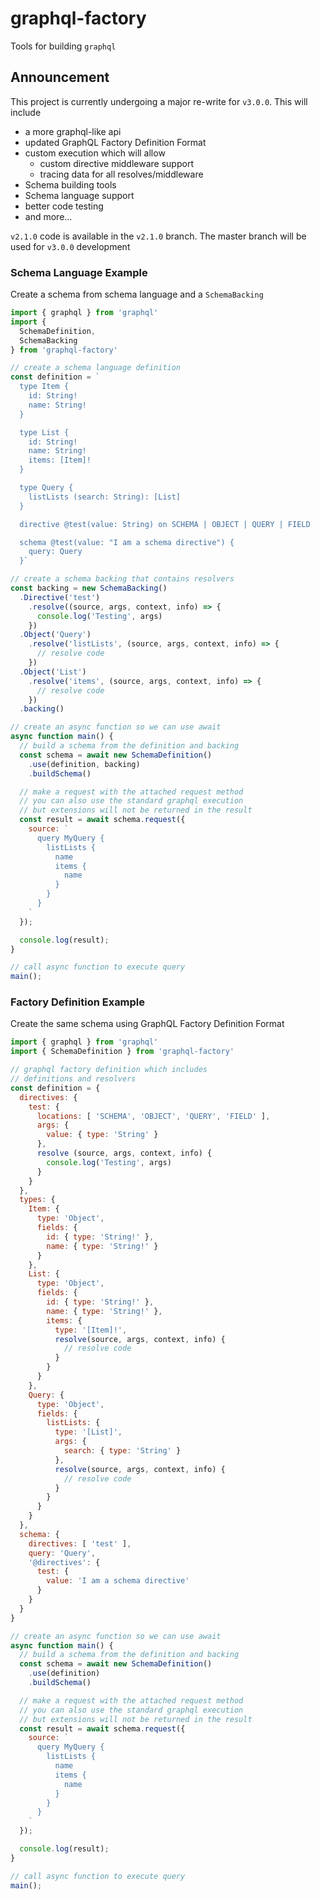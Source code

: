 # graphql-factory

Tools for building `graphql`

## Announcement

This project is currently undergoing a major re-write for `v3.0.0`. 
This will include

* a more graphql-like api
* updated GraphQL Factory Definition Format 
* custom execution which will allow
  * custom directive middleware support
  * tracing data for all resolves/middleware
* Schema building tools
* Schema language support
* better code testing
* and more...

`v2.1.0` code is available in the `v2.1.0` branch. The master branch will
be used for `v3.0.0` development

### Schema Language Example

Create a schema from schema language and a `SchemaBacking`

```js
import { graphql } from 'graphql'
import {
  SchemaDefinition,
  SchemaBacking
} from 'graphql-factory'

// create a schema language definition
const definition = `
  type Item {
    id: String!
    name: String!
  }

  type List {
    id: String!
    name: String!
    items: [Item]!
  }

  type Query {
    listLists (search: String): [List]
  }

  directive @test(value: String) on SCHEMA | OBJECT | QUERY | FIELD

  schema @test(value: "I am a schema directive") {
    query: Query
  }`

// create a schema backing that contains resolvers
const backing = new SchemaBacking()
  .Directive('test')
    .resolve((source, args, context, info) => {
      console.log('Testing', args)
    })
  .Object('Query')
    .resolve('listLists', (source, args, context, info) => {
      // resolve code
    })
  .Object('List')
    .resolve('items', (source, args, context, info) => {
      // resolve code
    })
  .backing()

// create an async function so we can use await
async function main() {
  // build a schema from the definition and backing
  const schema = await new SchemaDefinition()
    .use(definition, backing)
    .buildSchema()

  // make a request with the attached request method
  // you can also use the standard graphql execution
  // but extensions will not be returned in the result
  const result = await schema.request({
    source: `
      query MyQuery {
        listLists {
          name
          items {
            name
          }
        }
      }
    `
  });

  console.log(result);
}

// call async function to execute query
main();
```

### Factory Definition Example

Create the same schema using GraphQL Factory Definition Format

```js
import { graphql } from 'graphql'
import { SchemaDefinition } from 'graphql-factory'

// graphql factory definition which includes
// definitions and resolvers
const definition = {
  directives: {
    test: {
      locations: [ 'SCHEMA', 'OBJECT', 'QUERY', 'FIELD' ],
      args: {
        value: { type: 'String' }
      },
      resolve (source, args, context, info) {
        console.log('Testing', args)
      }
    }
  },
  types: {
    Item: {
      type: 'Object',
      fields: {
        id: { type: 'String!' },
        name: { type: 'String!' }
      }
    },
    List: {
      type: 'Object',
      fields: {
        id: { type: 'String!' },
        name: { type: 'String!' },
        items: {
          type: '[Item]!',
          resolve(source, args, context, info) {
            // resolve code
          }
        }
      }
    },
    Query: {
      type: 'Object',
      fields: {
        listLists: {
          type: '[List]',
          args: {
            search: { type: 'String' }
          },
          resolve(source, args, context, info) {
            // resolve code
          }
        }
      }
    }
  },
  schema: {
    directives: [ 'test' ],
    query: 'Query',
    '@directives': {
      test: {
        value: 'I am a schema directive'
      }
    }
  }
}

// create an async function so we can use await
async function main() {
  // build a schema from the definition and backing
  const schema = await new SchemaDefinition()
    .use(definition)
    .buildSchema()

  // make a request with the attached request method
  // you can also use the standard graphql execution
  // but extensions will not be returned in the result
  const result = await schema.request({
    source: `
      query MyQuery {
        listLists {
          name
          items {
            name
          }
        }
      }
    `
  });

  console.log(result);
}

// call async function to execute query
main();
```
